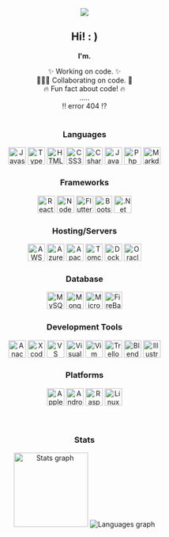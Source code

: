 <div align="center">
    <img src="https://i.pinimg.com/originals/bd/56/5d/bd565dcc0a556add0b0a0ed6b26d686e.gif"  />
</div>

<h2 align="center"> Hi! : )</h2>

<p align="center"> <b> I'm. </b> <p>
<p align="center"> ✨ Working on code. ✨ <br>
🧑‍🤝‍🧑 Collaborating on code. 🤝 <br>
🔥 Fun fact about code! 🔥 <br> 
 .....  <br>         
‼️ error 404 ⁉️

#

<div align="center">

<h3> <b> Languages </b> </h3>
    <img src="https://cdn.jsdelivr.net/gh/devicons/devicon/icons/javascript/javascript-plain.svg" height="35" alt="Javascript Logo"  />
    <img src="https://cdn.jsdelivr.net/gh/devicons/devicon@latest/icons/typescript/typescript-original.svg" height="35" alt="Typescript Logo"/>
    <img src="https://cdn.jsdelivr.net/gh/devicons/devicon/icons/html5/html5-original.svg" height="35" alt="HTML5 Logo"  />
    <img src="https://cdn.jsdelivr.net/gh/devicons/devicon/icons/css3/css3-original.svg" height="35" alt="CSS3 Logo"  />
    <img src="https://cdn.jsdelivr.net/gh/devicons/devicon/icons/csharp/csharp-original.svg" height="35" alt="Csharp Logo"  />
    <img src="https://cdn.jsdelivr.net/gh/devicons/devicon/icons/java/java-original.svg" height="35" alt="Java logo"  />
    <img src="https://cdn.jsdelivr.net/gh/devicons/devicon/icons/php/php-original.svg" height="35" alt="Php logo"  />
    <img src="https://cdn.jsdelivr.net/gh/devicons/devicon@latest/icons/markdown/markdown-original.svg" height="35" alt="Markdown logo" />
          

<h3> <b> Frameworks </b> </h3>
    <img src="https://cdn.jsdelivr.net/gh/devicons/devicon/icons/react/react-original.svg" height="35" alt="React logo"  />
    <img src="https://cdn.jsdelivr.net/gh/devicons/devicon/icons/nodejs/nodejs-original.svg" height="35" alt="NodeJS logo"  />
    <img src="https://cdn.jsdelivr.net/gh/devicons/devicon/icons/flutter/flutter-original.svg" height="35" alt="Flutter logo"  />
    <img src="https://cdn.jsdelivr.net/gh/devicons/devicon/icons/bootstrap/bootstrap-original.svg" height="35" alt="Bootstrap logo"  />
    <img src="https://cdn.jsdelivr.net/gh/devicons/devicon@latest/icons/dot-net/dot-net-plain-wordmark.svg" height="35" alt=".Net Logo"/>
          

<h3> <b> Hosting/Servers </b> </h3> 
   <img src="https://cdn.jsdelivr.net/gh/devicons/devicon@latest/icons/amazonwebservices/amazonwebservices-plain-wordmark.svg" height="35" alt="AWS logo"  />
   <img src="https://cdn.jsdelivr.net/gh/devicons/devicon/icons/azure/azure-original.svg" height="35" alt="Azure logo"  />
   <img src="https://cdn.jsdelivr.net/gh/devicons/devicon/icons/apache/apache-original.svg" height="35" alt="Apache logo"  />
   <img src="https://cdn.jsdelivr.net/gh/devicons/devicon/icons/tomcat/tomcat-original.svg" height="35" alt="Tomcat logo"  />
   <img src="https://cdn.jsdelivr.net/gh/devicons/devicon/icons/docker/docker-original.svg" height="35" alt="Docker logo"  />
    <img src="https://cdn.jsdelivr.net/gh/devicons/devicon@latest/icons/oracle/oracle-original.svg" height="35" alt="Oracle logo"/>
          

<h3> <b> Database </b></h3>
    <img src="https://cdn.jsdelivr.net/gh/devicons/devicon/icons/mysql/mysql-original.svg" height="35" alt="MySQL logo"  />
    <img src="https://cdn.jsdelivr.net/gh/devicons/devicon/icons/mongodb/mongodb-original.svg" height="35" alt="MongoDB logo"  />
    <img src="https://cdn.jsdelivr.net/gh/devicons/devicon/icons/microsoftsqlserver/microsoftsqlserver-plain.svg" height="35" alt="Microsoft SQL Server logo"  />
    <img src="https://cdn.jsdelivr.net/gh/devicons/devicon/icons/firebase/firebase-plain.svg" height="35" alt="FireBase logo"  />

<h3> <b>Development Tools</b> </h3>
    <img src="https://cdn.jsdelivr.net/gh/devicons/devicon/icons/anaconda/anaconda-original.svg" height="35" alt="Anaconda logo"  />
    <img src="https://cdn.jsdelivr.net/gh/devicons/devicon/icons/xcode/xcode-original.svg" height="35" alt="Xcode logo"  />
    <img src="https://cdn.jsdelivr.net/gh/devicons/devicon/icons/vscode/vscode-original.svg" height="35" alt="VS Code logo"  />
    <img src="https://cdn.jsdelivr.net/gh/devicons/devicon/icons/visualstudio/visualstudio-plain.svg" height="35" alt="Visual Studio logo"  />
    <img src="https://cdn.jsdelivr.net/gh/devicons/devicon/icons/vim/vim-original.svg" height="35" alt="Vim logo"  />
    <img src="https://cdn.jsdelivr.net/gh/devicons/devicon/icons/trello/trello-plain.svg" height="35" alt="Trello logo"  />
    <img src="https://cdn.jsdelivr.net/gh/devicons/devicon/icons/blender/blender-original.svg" height="35" alt="Blender logo"  />
    <img src="https://cdn.jsdelivr.net/gh/devicons/devicon/icons/illustrator/illustrator-plain.svg" height="35" alt="Illustrator logo"  />

<h3> <b> Platforms </b> </h3>
    <img src="https://cdn.jsdelivr.net/gh/devicons/devicon/icons/apple/apple-original.svg" height="35" alt="Apple logo"  />
    <img src="https://cdn.jsdelivr.net/gh/devicons/devicon/icons/android/android-original.svg" height="35" alt="Android logo"  />
    <img src="https://cdn.jsdelivr.net/gh/devicons/devicon/icons/raspberrypi/raspberrypi-original.svg" height="35" alt="RaspberryPi logo"  />
    <img src="https://cdn.jsdelivr.net/gh/devicons/devicon/icons/linux/linux-original.svg" height="35" alt="Linux logo"  />

</div>

<br> 

#

<div align="center">

<h3> <b> Stats </b> </h3>

  <img src="https://github-readme-stats.vercel.app/api?username=dwainXDL&hide_title=false&hide_rank=false&show_icons=true&include_all_commits=true&count_private=true&disable_animations=false&theme=catppuccin_mocha&locale=en&hide_border=true" height="150" alt="Stats graph"  />
  <img src="https://github-readme-stats.vercel.app/api/top-langs?username=dwainXDL&locale=en&hide_title=false&layout=compact&card_width=300&langs_count=6&theme=catppuccin_mocha&hide_border=true&custom_title=Languages" height="" alt="Languages graph"  />
</div>